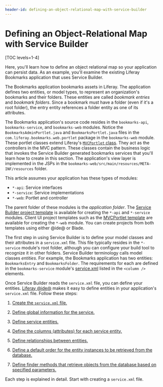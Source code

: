 ```yaml
---
header-id: defining-an-object-relational-map-with-service-builder
---
```


# Defining an Object-Relational Map with Service Builder

[TOC levels=1-4]

Here, you'll learn how to define an object relational map so your application 
can persist data. As an example, you'll examine the existing Liferay Bookmarks 
application that uses Service Builder.

The Bookmarks application bookmarks assets in Liferay. The application defines
two entities, or model types, to represent an organization's bookmarks and
their folders. These entities are called *bookmark entries* and *bookmark
folders*. Since a bookmark must have a folder (even if it's a root folder), the
entry entity references a folder entity as one of its attributes. 

The Bookmarks application's source code resides in the `bookmarks-api`,
`bookmarks-service`, and `bookmarks-web` modules. Notice the
`BookmarksAdminPortlet.java` and `BookmarksPortlet.java` files in the
`com.liferay.bookmarks.web.portlet` package in the `bookmarks-web` module.
These portlet classes extend Liferay's
[`MVCPortlet` class](@platform-ref@/7.2-latest/javadocs/portal-kernel/com/liferay/portal/kernel/portlet/bridges/mvc/MVCPortlet.html). 
They act as the controllers in the MVC pattern. These classes contain the
business logic that invokes the Service Builder generated bookmarks services
that you'll learn how to create in this section. The application's view layer is
implemented in the JSPs in the
`bookmarks-web/src/main/resources/META-INF/resources` folder.

This article assumes your application has these types of modules:

- `*-api`: Service interfaces
- `*-service`: Service implementations
- `*-web`: Portlet and controller

The parent folder of these modules is the *application folder*. The
[Service Builder project template](/docs/7-2/reference/-/knowledge_base/r/using-the-service-builder-template)
is available for creating the `*-api` and `*-service` modules. Client UI project
templates such as the
[MVCPortlet template](/docs/7-2/reference/-/knowledge_base/r/using-the-mvc-portlet-template)
are available for creating the `*-web` module. You can create projects from
both templates using either @ide@ or Blade. 

The first step in using Service Builder is to define your model classes and
their attributes in a `service.xml` file. This file typically resides
in the `*-service` module's root folder, although you can configure your
build tool to recognize it in other folders. Service Builder
terminology calls model classes *entities*. For example, the Bookmarks
application has two entities: `BookmarksEntry` and `BookmarksFolder`. The
requirements for each are defined in the `bookmarks-service` module's
[service.xml](https://github.com/liferay/liferay-portal/blob/master/modules/apps/bookmarks/bookmarks-service/service.xml)
listed in the `<column />` elements. 

Once Service Builder reads the `service.xml` file, you can define your entities.
[Liferay @ide@](/docs/7-2/appdev/-/knowledge_base/a/liferay-ide)
makes it easy to define entities in your application's `service.xml` file.
Follow these steps:

1. [Create the `service.xml` file.](/docs/7-2/appdev/-/knowledge_base/a/creating-the-service-xml-file)

2. [Define global information for the service.](/docs/7-2/appdev/-/knowledge_base/a/defining-global-service-information)

3. [Define service entities.](/docs/7-2/appdev/-/knowledge_base/a/defining-service-entities) 

4. [Define the columns (attributes) for each service entity.](/docs/7-2/appdev/-/knowledge_base/a/defining-the-columns-attributes-for-each-service-entity)

5. [Define relationships between entities.](/docs/7-2/appdev/-/knowledge_base/a/defining-relationships-between-service-entities)

6. [Define a default order for the entity instances to be retrieved from the database.](/docs/7-2/appdev/-/knowledge_base/a/defining-ordering-of-service-entity-instances) 

7. [Define finder methods that retrieve objects from the database based on specified parameters.](/docs/7-2/appdev/-/knowledge_base/a/defining-service-entity-finder-methods)

Each step is explained in detail. Start with creating a `service.xml` file.
